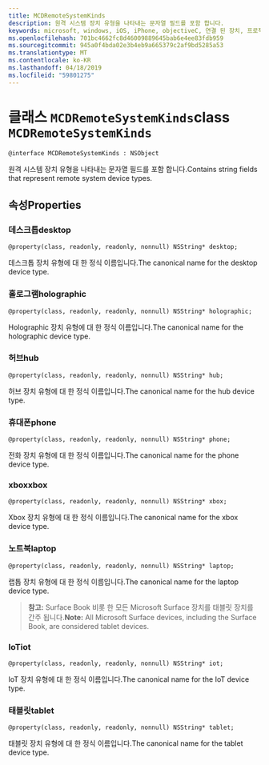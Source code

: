 ```yaml
---
title: MCDRemoteSystemKinds
description: 원격 시스템 장치 유형을 나타내는 문자열 필드를 포함 합니다.
keywords: microsoft, windows, iOS, iPhone, objectiveC, 연결 된 장치, 프로젝트 로마
ms.openlocfilehash: 701bc4662fc8d46009889645bab6e4ee83fdb959
ms.sourcegitcommit: 945a0f4bda02e3b4eb9a665379c2af9bd5285a53
ms.translationtype: MT
ms.contentlocale: ko-KR
ms.lasthandoff: 04/18/2019
ms.locfileid: "59801275"
---
```

# <a name="class-mcdremotesystemkinds"></a><span data-ttu-id="8a112-104">클래스 `MCDRemoteSystemKinds`</span><span class="sxs-lookup"><span data-stu-id="8a112-104">class `MCDRemoteSystemKinds`</span></span> 

```
@interface MCDRemoteSystemKinds : NSObject
```

<span data-ttu-id="8a112-105">원격 시스템 장치 유형을 나타내는 문자열 필드를 포함 합니다.</span><span class="sxs-lookup"><span data-stu-id="8a112-105">Contains string fields that represent remote system device types.</span></span>

## <a name="properties"></a><span data-ttu-id="8a112-106">속성</span><span class="sxs-lookup"><span data-stu-id="8a112-106">Properties</span></span>

### <a name="desktop"></a><span data-ttu-id="8a112-107">데스크톱</span><span class="sxs-lookup"><span data-stu-id="8a112-107">desktop</span></span>
`@property(class, readonly, readonly, nonnull) NSString* desktop;`

<span data-ttu-id="8a112-108">데스크톱 장치 유형에 대 한 정식 이름입니다.</span><span class="sxs-lookup"><span data-stu-id="8a112-108">The canonical name for the desktop device type.</span></span>

### <a name="holographic"></a><span data-ttu-id="8a112-109">홀로그램</span><span class="sxs-lookup"><span data-stu-id="8a112-109">holographic</span></span>
`@property(class, readonly, readonly, nonnull) NSString* holographic;`

<span data-ttu-id="8a112-110">Holographic 장치 유형에 대 한 정식 이름입니다.</span><span class="sxs-lookup"><span data-stu-id="8a112-110">The canonical name for the holographic device type.</span></span>

### <a name="hub"></a><span data-ttu-id="8a112-111">허브</span><span class="sxs-lookup"><span data-stu-id="8a112-111">hub</span></span>
`@property(class, readonly, readonly, nonnull) NSString* hub;`

<span data-ttu-id="8a112-112">허브 장치 유형에 대 한 정식 이름입니다.</span><span class="sxs-lookup"><span data-stu-id="8a112-112">The canonical name for the hub device type.</span></span>

### <a name="phone"></a><span data-ttu-id="8a112-113">휴대폰</span><span class="sxs-lookup"><span data-stu-id="8a112-113">phone</span></span>
`@property(class, readonly, readonly, nonnull) NSString* phone;`

<span data-ttu-id="8a112-114">전화 장치 유형에 대 한 정식 이름입니다.</span><span class="sxs-lookup"><span data-stu-id="8a112-114">The canonical name for the phone device type.</span></span>

### <a name="xbox"></a><span data-ttu-id="8a112-115">xbox</span><span class="sxs-lookup"><span data-stu-id="8a112-115">xbox</span></span>
`@property(class, readonly, readonly, nonnull) NSString* xbox;`

<span data-ttu-id="8a112-116">Xbox 장치 유형에 대 한 정식 이름입니다.</span><span class="sxs-lookup"><span data-stu-id="8a112-116">The canonical name for the xbox device type.</span></span>

### <a name="laptop"></a><span data-ttu-id="8a112-117">노트북</span><span class="sxs-lookup"><span data-stu-id="8a112-117">laptop</span></span>
`@property(class, readonly, readonly, nonnull) NSString* laptop;`

<span data-ttu-id="8a112-118">랩톱 장치 유형에 대 한 정식 이름입니다.</span><span class="sxs-lookup"><span data-stu-id="8a112-118">The canonical name for the laptop device type.</span></span>

> <span data-ttu-id="8a112-119">**참고:** Surface Book 비롯 한 모든 Microsoft Surface 장치를 태블릿 장치를 간주 됩니다.</span><span class="sxs-lookup"><span data-stu-id="8a112-119">**Note:** All Microsoft Surface devices, including the Surface Book, are considered tablet devices.</span></span>

### <a name="iot"></a><span data-ttu-id="8a112-120">IoT</span><span class="sxs-lookup"><span data-stu-id="8a112-120">iot</span></span>
`@property(class, readonly, readonly, nonnull) NSString* iot;`

<span data-ttu-id="8a112-121">IoT 장치 유형에 대 한 정식 이름입니다.</span><span class="sxs-lookup"><span data-stu-id="8a112-121">The canonical name for the IoT device type.</span></span>

### <a name="tablet"></a><span data-ttu-id="8a112-122">태블릿</span><span class="sxs-lookup"><span data-stu-id="8a112-122">tablet</span></span>
`@property(class, readonly, readonly, nonnull) NSString* tablet;`

<span data-ttu-id="8a112-123">태블릿 장치 유형에 대 한 정식 이름입니다.</span><span class="sxs-lookup"><span data-stu-id="8a112-123">The canonical name for the tablet device type.</span></span>
